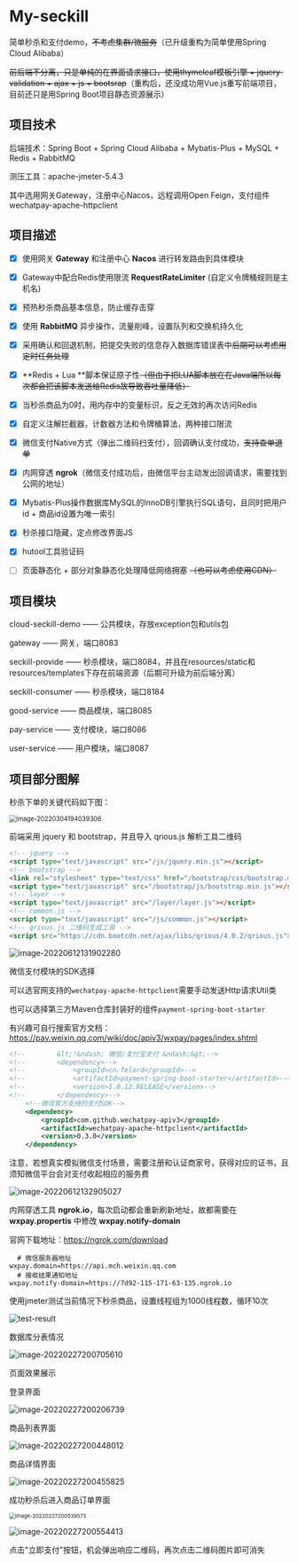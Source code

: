 # My-seckill
 简单秒杀和支付demo，~~不考虑集群/微服务~~（已升级重构为简单使用Spring Cloud Alibaba）

~~前后端不分离，只是单纯的在界面请求接口，使用thymeleaf模板引擎 + jquery-validation  + ajax + js + bootsrap~~（重构后，还没成功用Vue.js重写前端项目，目前还只是用Spring Boot项目静态资源展示）

## 项目技术

后端技术：Spring Boot + Spring Cloud Alibaba +  Mybatis-Plus + MySQL + Redis + RabbitMQ

测压工具：apache-jmeter-5.4.3

其中选用网关Gateway，注册中心Nacos，远程调用Open Feign，支付组件wechatpay-apache-httpclient

## 项目描述

- [x] 使用网关 **Gateway** 和注册中心 **Nacos** 进行转发路由到具体模块
- [x] Gateway中配合Redis使用限流 **RequestRateLimiter** (自定义令牌桶规则是主机名)
- [x] 预热秒杀商品基本信息，防止缓存击穿
- [x] 使用 **RabbitMQ** 异步操作，流量削峰，设置队列和交换机持久化
- [x] 采用确认和回退机制，把提交失败的信息存入数据库错误表中~~后期可以考虑用定时任务处理~~
- [x] **Redis + Lua **脚本保证原子性~~（但由于把LUA脚本放在在Java端所以每次都会把该脚本发送给Redis故导致吞吐量降低）~~
- [x] 当秒杀商品为0时，用内存中的变量标识，反之无效的再次访问Redis
- [x] 自定义注解拦截器，计数器方法和令牌桶算法，两种接口限流
- [x] 微信支付Native方式（弹出二维码扫支付），回调确认支付成功，~~支持查单退单~~
- [x] 内网穿透 **ngrok**（微信支付成功后，由微信平台主动发出回调请求，需要找到公网的地址）
- [x] Mybatis-Plus操作数据库MySQL的InnoDB引擎执行SQL语句，且同时把用户id + 商品id设置为唯一索引
- [x] 秒杀接口隐藏，定点修改界面JS
- [x] hutool工具验证码
- [ ] 页面静态化 + 部分对象静态化处理降低网络拥塞 ~~（也可以考虑使用CDN）~~



## 项目模块

cloud-seckill-demo ——  公共模块，存放exception包和utils包

gateway ——  网关，端口8083

seckill-provide ——  秒杀模块，端口8084，并且在resources/static和resources/templates下存在前端资源（后期可升级为前后端分离）

seckill-consumer ——  秒杀模块，端口8184

good-service ——  商品模块，端口8085

pay-service ——  支付模块，端口8086

user-service ——  用户模块，端口8087



## 项目部分图解

秒杀下单的关键代码如下图：

<img src="README.assets/image-20220304194039306.png" alt="image-20220304194039306" style="zoom: 80%;" />

前端采用 jquery 和 bootstrap，并且导入 qrious.js 解析工具二维码

```html
<!-- jquery -->
<script type="text/javascript" src="/js/jquery.min.js"></script>
<!-- bootstrap -->
<link rel="stylesheet" type="text/css" href="/bootstrap/css/bootstrap.min.css"/>
<script type="text/javascript" src="/bootstrap/js/bootstrap.min.js"></script>
<!-- layer -->
<script type="text/javascript" src="/layer/layer.js"></script>
<!-- common.js -->
<script type="text/javascript" src="/js/common.js"></script>
<!-- qrious.js 二维码生成工具 -->
<script src="https://cdn.bootcdn.net/ajax/libs/qrious/4.0.2/qrious.js"></script>
```

![image-20220612131902280](README.assets/image-20220612131902280.png)

微信支付模块的SDK选择

可以选官网支持的`wechatpay-apache-httpclient`需要手动发送Http请求Util类

也可以选择第三方Maven仓库封装好的组件`payment-spring-boot-starter`

有兴趣可自行搜索官方文档：https://pay.weixin.qq.com/wiki/doc/apiv3/wxpay/pages/index.shtml

```xml
<!--        &lt;!&ndash; 微信/支付宝支付 &ndash;&gt;-->
<!--        <dependency>-->
<!--            <groupId>cn.felord</groupId>-->
<!--            <artifactId>payment-spring-boot-starter</artifactId>-->
<!--            <version>1.0.12.RELEASE</version>-->
<!--        </dependency>-->
	<!--微信官方支持的支付SDK-->
    <dependency>
        <groupId>com.github.wechatpay-apiv3</groupId>
        <artifactId>wechatpay-apache-httpclient</artifactId>
        <version>0.3.0</version>
	</dependency>
```

注意，若想真实模拟微信支付场景，需要注册和认证商家号，获得对应的证书，且须知微信平台会对支付收起相应的服务费

![image-20220612132905027](README.assets/image-20220612132905027.png)



内网穿透工具 **ngrok.io**，每次启动都会重新刷新地址，故都需要在 **wxpay.propertis** 中修改 **wxpay.notify-domain**

官网下载地址：https://ngrok.com/download

```properties
  # 微信服务器地址
wxpay.domain=https://api.mch.weixin.qq.com
  # 接收结果通知地址
wxpay.notify-domain=https://7d92-115-171-63-135.ngrok.io
```



使用jmeter测试当前情况下秒杀商品，设置线程组为1000线程数，循环10次

![test-result](README.assets/test-result.jpg)



数据库分表情况

![image-20220227200705610](README.assets/image-20220227200705610.png)



页面效果展示

登录界面

![image-20220227200206739](README.assets/image-20220227200206739.png)

商品列表界面

![image-20220227200448012](README.assets/image-20220227200448012.png)

商品详情界面

![image-20220227200455825](README.assets/image-20220227200455825.png)

成功秒杀后进入商品订单界面

<img src="README.assets/image-20220227200539573.png" alt="image-20220227200539573" style="zoom: 67%;" />



![image-20220227200554413](README.assets/image-20220227200554413.png)

点击"立即支付"按钮，机会弹出响应二维码，再次点击二维码图片即可消失



